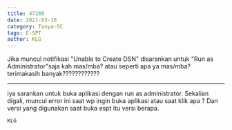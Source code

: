 ```yaml
---
title: 47288
date: 2021-03-16
category: Tanya-SC
tags: E-SPT
author: KLG
---
```


Jika muncul notifikasi "Unable to Create DSN" disarankan untuk "Run as Administrator"saja kah mas/mba? atau seperti apa ya mas/mba? terimakasih banyak????????????

---

iya sarankan untuk buka aplikasi dengan run as administrator. Sekalian digali, muncul error ini saat wp ingin buka aplikasi atau saat klik apa ? Dan versi yang digunakan saat buka espt itu versi berapa.

`KLG`

